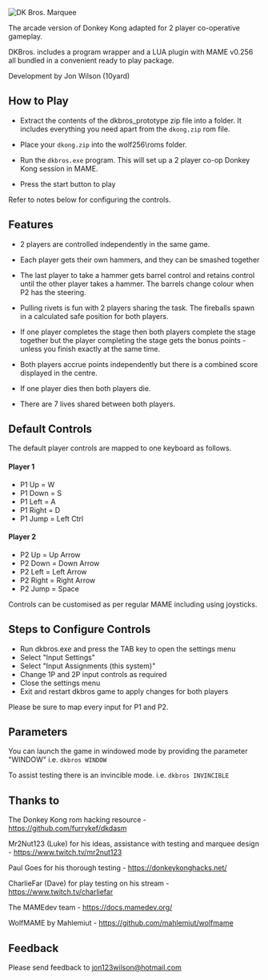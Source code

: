 ![DK Bros. Marquee](https://i.imgur.com/RQsTYYQ.png)

The arcade version of Donkey Kong adapted for 2 player co-operative gameplay.

DKBros. includes a program wrapper and a LUA plugin with MAME v0.256 all bundled in a convenient ready to play package.    

Development by Jon Wilson (10yard)


## How to Play

- Extract the contents of the dkbros_prototype zip file into a folder.  It includes everything you need apart from the `dkong.zip` rom file.

- Place your `dkong.zip` into the wolf256\roms folder.

- Run the `dkbros.exe` program.  This will set up a 2 player co-op Donkey Kong session in MAME.  

- Press the start button to play 

Refer to notes below for configuring the controls.


## Features

- 2 players are controlled independently in the same game.

- Each player gets their own hammers, and they can be smashed together

- The last player to take a hammer gets barrel control and retains control until the other player takes a hammer.  The barrels change colour when P2 has the steering. 

- Pulling rivets is fun with 2 players sharing the task.  The fireballs spawn in a calculated safe position for both players.

- If one player completes the stage then both players complete the stage together but the player completing the stage gets the bonus points - unless you finish exactly at the same time.

- Both players accrue points independently but there is a combined score displayed in the centre.

- If one player dies then both players die.

- There are 7 lives shared between both players.


## Default Controls
The default player controls are mapped to one keyboard as follows.

#### Player 1
- P1 Up    = W
- P1 Down  = S
- P1 Left  = A
- P1 Right = D
- P1 Jump  = Left Ctrl

#### Player 2
- P2 Up    = Up Arrow
- P2 Down  = Down Arrow
- P2 Left  = Left Arrow
- P2 Right = Right Arrow
- P2 Jump  = Space

Controls can be customised as per regular MAME including using joysticks.


## Steps to Configure Controls

- Run dkbros.exe and press the TAB key to open the settings menu 
- Select "Input Settings"
- Select "Input Assignments (this system)"
- Change 1P and 2P input controls as required 
- Close the settings menu 
- Exit and restart dkbros game to apply changes for both players

Please be sure to map every input for P1 and P2.


## Parameters

You can launch the game in windowed mode by providing the parameter "WINDOW"
i.e. `dkbros WINDOW`

To assist testing there is an invincible mode.
i.e. `dkbros INVINCIBLE`


## Thanks to

The Donkey Kong rom hacking resource - https://github.com/furrykef/dkdasm

Mr2Nut123 (Luke) for his ideas, assistance with testing and marquee design - https://www.twitch.tv/mr2nut123

Paul Goes for his thorough testing - https://donkeykonghacks.net/

CharlieFar (Dave) for play testing on his stream - https://www.twitch.tv/charliefar

The MAMEdev team - https://docs.mamedev.org/

WolfMAME by Mahlemiut - https://github.com/mahlemiut/wolfmame


## Feedback

Please send feedback to jon123wilson@hotmail.com